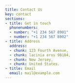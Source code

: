 ```yaml
---
title: Contact Us
key: contact
sections:
- title: Get in touch
  phonenumbers:
  - number: "+1 234 567 8901"
  - number: "+1 234 567 8902"
- title: Address
  address:
  - chunk: 123 Fourth Avenue,
  - chunk: lacinia eros 98104,
  - chunk: New Jersey,
  - chunk: United States.
- title: Email
  email: mail@example.com
---
```


